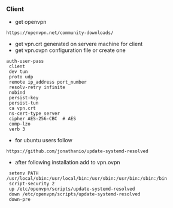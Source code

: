 ### Client
- get openvpn
```
https://openvpn.net/community-downloads/
```
- get vpn.crt generated on servere machine for client
- get vpn.ovpn configuration file or create one
```
auth-user-pass
 client
 dev tun 
 proto udp 
 remote ip_address port_number
 resolv-retry infinite
 nobind
 persist-key
 persist-tun
 ca vpn.crt  
 ns-cert-type server
 cipher AES-256-CBC  # AES 
 comp-lzo
 verb 3
```
- for ubuntu users follow
```
https://github.com/jonathanio/update-systemd-resolved
```
- after following installation add to vpn.ovpn
```
 setenv PATH /usr/local/sbin:/usr/local/bin:/usr/sbin:/usr/bin:/sbin:/bin
 script-security 2
 up /etc/openvpn/scripts/update-systemd-resolved
 down /etc/openvpn/scripts/update-systemd-resolved
 down-pre
```
